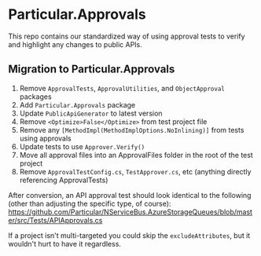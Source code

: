 # Particular.Approvals

This repo contains our standardized way of using approval tests to verify and highlight any changes to public APIs.

## Migration to Particular.Approvals

1. Remove `ApprovalTests`, `ApprovalUtilities`, and `ObjectApproval` packages
1. Add `Particular.Approvals` package
1. Update `PublicApiGenerator` to latest version
1. Remove `<Optimize>False</Optimize>` from test project file
1. Remove any `[MethodImpl(MethodImplOptions.NoInlining)]` from tests using approvals
1. Update tests to use `Approver.Verify()`
1. Move all approval files into an ApprovalFiles folder in the root of the test project
1. Remove `ApprovalTestConfig.cs`, `TestApprover.cs`, etc (anything directly referencing ApprovalTests)

After conversion, an API approval test should look identical to the following (other than adjusting the specific type, of course): https://github.com/Particular/NServiceBus.AzureStorageQueues/blob/master/src/Tests/APIApprovals.cs

If a project isn't multi-targeted you could skip the `excludeAttributes`, but it wouldn't hurt to have it regardless.


